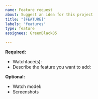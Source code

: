 ```yaml
---
name: Feature request
about: Suggest an idea for this project
title: "[FEATURE]"
labels: 'features'
type: feature
assignees: GreenBlack85

---
```



**Required:**
 - Watchface(s): 
 - Describe the feature you want to add:

**Optional:**
 - Watch model:
 - Screenshots


